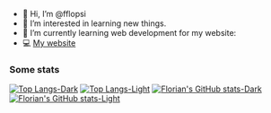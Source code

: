 - 👋 Hi, I’m @fflopsi
- 👀 I’m interested in learning new things.
- 🌱 I’m currently learning web development for my website:
- 💻 [My website](https://florian-frauenfelder.ch/)

### Some stats

[![Top Langs-Dark](https://github-readme-stats.vercel.app/api/top-langs/?username=fflopsi&layout=compact&exclude_repo=datenanalyse&langs_count=10&theme=dark#gh-dark-mode-only)](https://github.com/anuraghazra/github-readme-stats#gh-dark-mode-only)
[![Top Langs-Light](https://github-readme-stats.vercel.app/api/top-langs/?username=fflopsi&layout=compact&exclude_repo=datenanalyse&langs_count=10&theme=light#gh-light-mode-only)](https://github.com/anuraghazra/github-readme-stats#gh-light-mode-only)
[![Florian's GitHub stats-Dark](https://github-readme-stats.vercel.app/api?username=fflopsi&show_icons=true&theme=dark#gh-dark-mode-only)](https://github.com/anuraghazra/github-readme-stats#gh-dark-mode-only)
[![Florian's GitHub stats-Light](https://github-readme-stats.vercel.app/api?username=fflopsi&show_icons=true&theme=default#gh-light-mode-only)](https://github.com/anuraghazra/github-readme-stats#gh-light-mode-only)
